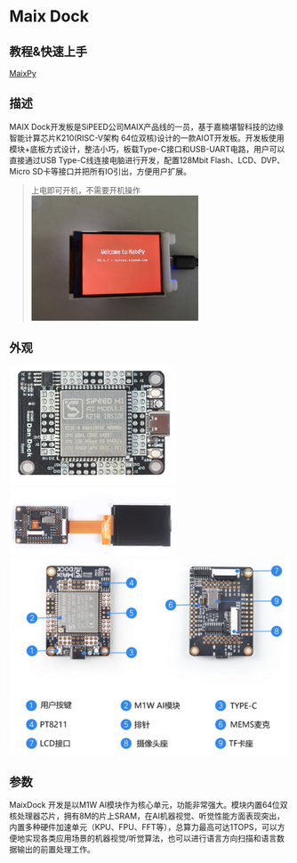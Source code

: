 

# Maix Dock
## 教程&快速上手
<a href="./../../../../soft/maixpy/zh/" target="_blank"> MaixPy </a>

## 描述
MAIX Dock开发板是SiPEED公司MAIX产品线的一员，基于嘉楠堪智科技的边缘智能计算芯片K210(RISC-V架构 64位双核)设计的一款AIOT开发板。开发板使用模块+底板方式设计，整洁小巧，板载Type-C接口和USB-UART电路，用户可以直接通过USB Type-C线连接电脑进行开发，配置128Mbit Flash、LCD、DVP、Micro SD卡等接口并把所有IO引出，方便用户扩展。
> 上电即可开机，不需要开机操作
> <img src="./../assets/dk_board/maix_dock/Maix_Dock.jpg" alt="11" width="300">

## 外观
<img src="./../assets/dk_board/maix_dock/Dan_Dock.png" alt="11" width="300">
<img src="./../assets/dk_board/maix_dock/dan_dock_1.png" alt="11" width="300">
<img src="./../assets/dk_board/maix_dock/Maix_Dock_2.png" alt="11" >

## 参数

MaixDock 开发是以M1W AI模块作为核心单元，功能非常强大。模块内置64位双核处理器芯片，拥有8M的片上SRAM，在AI机器视觉、听觉性能方面表现突出，内置多种硬件加速单元（KPU、FPU、FFT等），总算力最高可达1TOPS，可以方便地实现各类应用场景的机器视觉/听觉算法，也可以进行语言方向扫描和语言数据输出的前置处理工作。



